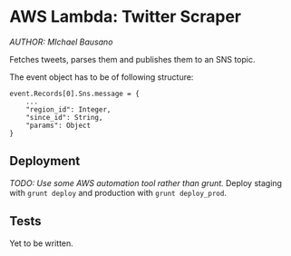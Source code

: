 # AWS Lambda: Twitter Scraper

_AUTHOR: MIchael Bausano_

Fetches tweets, parses them and publishes them to an SNS topic.

The event object has to be of following structure:

```
event.Records[0].Sns.message = {
    ...
    "region_id": Integer,
    "since_id": String,
    "params": Object
}
```

## Deployment
_TODO: Use some AWS automation tool rather than grunt._
Deploy staging with `grunt deploy` and production with `grunt deploy_prod`.

## Tests
Yet to be written.